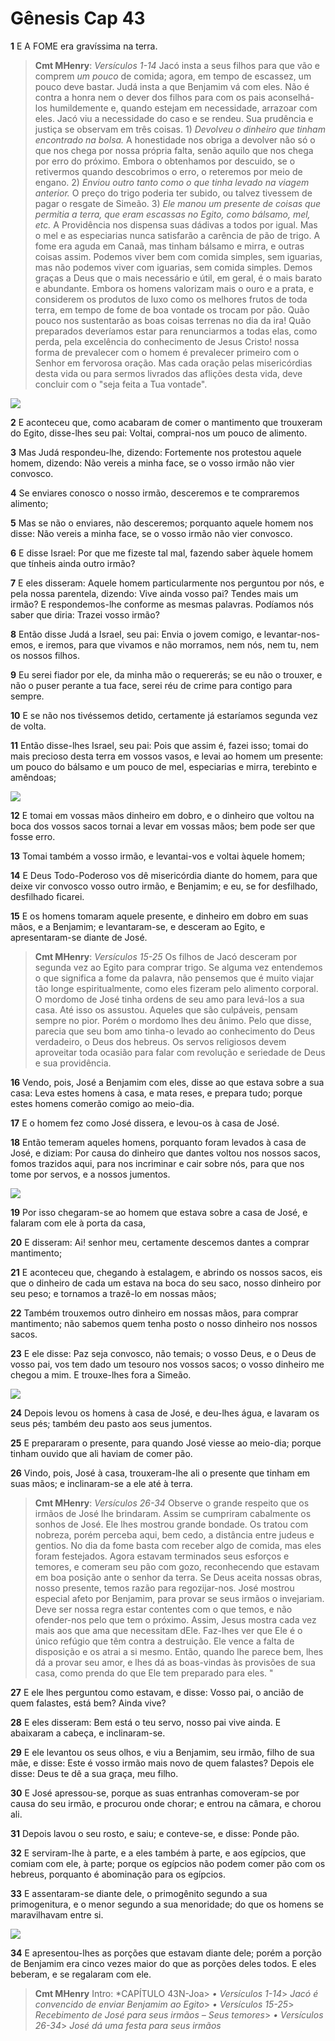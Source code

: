 # Gênesis Cap 43

**1** 	E A FOME era gravíssima na terra.

> **Cmt MHenry**: *Versículos 1-14* Jacó insta a seus filhos para que vão e comprem *um pouco* de comida; agora, em tempo de escassez, um pouco deve bastar. Judá insta a que Benjamim vá com eles. Não é contra a honra nem o dever dos filhos para com os pais aconselhá-los humildemente e, quando estejam em necessidade, arrazoar com eles. Jacó viu a necessidade do caso e se rendeu. Sua prudência e justiça se observam em três coisas. 1) *Devolveu o dinheiro que tinham encontrado na bolsa.* A honestidade nos obriga a devolver não só o que nos chega por nossa própria falta, senão aquilo que nos chega por erro do próximo. Embora o obtenhamos por descuido, se o retivermos quando descobrimos o erro, o reteremos por meio de engano. 2) *Enviou outro tanto como o que tinha levado na viagem anterior.* O preço do trigo poderia ter subido, ou talvez tivessem de pagar o resgate de Simeão. 3) *Ele manou um presente de coisas que permitia a terra, que eram escassas no Egito, como bálsamo, mel, etc.* A Providência nos dispensa suas dádivas a todos por igual. Mas o mel e as especiarias nunca satisfarão a carência de pão de trigo. A fome era aguda em Canaã, mas tinham bálsamo e mirra, e outras coisas assim. Podemos viver bem com comida simples, sem iguarias, mas não podemos viver com iguarias, sem comida simples. Demos graças a Deus que o mais necessário e útil, em geral, é o mais barato e abundante. Embora os homens valorizam mais o ouro e a prata, e considerem os produtos de luxo como os melhores frutos de toda terra, em tempo de fome de boa vontade os trocam por pão. Quão pouco nos sustentarão as boas coisas terrenas no dia da ira! Quão preparados deveríamos estar para renunciarmos a todas elas, como perda, pela excelência do conhecimento de Jesus Cristo! nossa forma de prevalecer com o homem é prevalecer primeiro com o Senhor em fervorosa oração. Mas cada oração pelas misericórdias desta vida ou para sermos livrados das aflições desta vida, deve concluir com o "seja feita a Tua vontade".

![](../Images/SweetPublishing/1-43-1.jpg) 

**2** 	E aconteceu que, como acabaram de comer o mantimento que trouxeram do Egito, disse-lhes seu pai: Voltai, comprai-nos um pouco de alimento.

**3** 	Mas Judá respondeu-lhe, dizendo: Fortemente nos protestou aquele homem, dizendo: Não vereis a minha face, se o vosso irmão não vier convosco.

**4** 	Se enviares conosco o nosso irmão, desceremos e te compraremos alimento;

**5** 	Mas se não o enviares, não desceremos; porquanto aquele homem nos disse: Não vereis a minha face, se o vosso irmão não vier convosco.

**6** 	E disse Israel: Por que me fizeste tal mal, fazendo saber àquele homem que tínheis ainda outro irmão?

**7** 	E eles disseram: Aquele homem particularmente nos perguntou por nós, e pela nossa parentela, dizendo: Vive ainda vosso pai? Tendes mais um irmão? E respondemos-lhe conforme as mesmas palavras. Podíamos nós saber que diria: Trazei vosso irmão?

**8** 	Então disse Judá a Israel, seu pai: Envia o jovem comigo, e levantar-nos-emos, e iremos, para que vivamos e não morramos, nem nós, nem tu, nem os nossos filhos.

**9** 	Eu serei fiador por ele, da minha mão o requererás; se eu não o trouxer, e não o puser perante a tua face, serei réu de crime para contigo para sempre.

**10** 	E se não nos tivéssemos detido, certamente já estaríamos segunda vez de volta.

**11** 	Então disse-lhes Israel, seu pai: Pois que assim é, fazei isso; tomai do mais precioso desta terra em vossos vasos, e levai ao homem um presente: um pouco do bálsamo e um pouco de mel, especiarias e mirra, terebinto e amêndoas;

![](../Images/SweetPublishing/1-43-3.jpg) 

**12** 	E tomai em vossas mãos dinheiro em dobro, e o dinheiro que voltou na boca dos vossos sacos tornai a levar em vossas mãos; bem pode ser que fosse erro.

**13** 	Tomai também a vosso irmão, e levantai-vos e voltai àquele homem;

**14** 	E Deus Todo-Poderoso vos dê misericórdia diante do homem, para que deixe vir convosco vosso outro irmão, e Benjamim; e eu, se for desfilhado, desfilhado ficarei.

**15** 	E os homens tomaram aquele presente, e dinheiro em dobro em suas mãos, e a Benjamim; e levantaram-se, e desceram ao Egito, e apresentaram-se diante de José.

> **Cmt MHenry**: *Versículos 15-25* Os filhos de Jacó desceram por segunda vez ao Egito para comprar trigo. Se alguma vez entendemos o que significa a fome da palavra, não pensemos que é muito viajar tão longe espiritualmente, como eles fizeram pelo alimento corporal. O mordomo de José tinha ordens de seu amo para levá-los a sua casa. Até isso os assustou. Aqueles que são culpáveis, pensam sempre no pior. Porém o mordomo lhes deu ânimo. Pelo que disse, parecia que seu bom amo tinha-o levado ao conhecimento do Deus verdadeiro, o Deus dos hebreus. Os servos religiosos devem aproveitar toda ocasião para falar com revolução e seriedade de Deus e sua providência.

**16** 	Vendo, pois, José a Benjamim com eles, disse ao que estava sobre a sua casa: Leva estes homens à casa, e mata reses, e prepara tudo; porque estes homens comerão comigo ao meio-dia.

**17** 	E o homem fez como José dissera, e levou-os à casa de José.

**18** 	Então temeram aqueles homens, porquanto foram levados à casa de José, e diziam: Por causa do dinheiro que dantes voltou nos nossos sacos, fomos trazidos aqui, para nos incriminar e cair sobre nós, para que nos tome por servos, e a nossos jumentos.

![](../Images/SweetPublishing/1-43-5.jpg) 

**19** 	Por isso chegaram-se ao homem que estava sobre a casa de José, e falaram com ele à porta da casa,

**20** 	E disseram: Ai! senhor meu, certamente descemos dantes a comprar mantimento;

**21** 	E aconteceu que, chegando à estalagem, e abrindo os nossos sacos, eis que o dinheiro de cada um estava na boca do seu saco, nosso dinheiro por seu peso; e tornamos a trazê-lo em nossas mãos;

**22** 	Também trouxemos outro dinheiro em nossas mãos, para comprar mantimento; não sabemos quem tenha posto o nosso dinheiro nos nossos sacos.

**23** 	E ele disse: Paz seja convosco, não temais; o vosso Deus, e o Deus de vosso pai, vos tem dado um tesouro nos vossos sacos; o vosso dinheiro me chegou a mim. E trouxe-lhes fora a Simeão.

![](../Images/SweetPublishing/1-43-4.jpg) 

**24** 	Depois levou os homens à casa de José, e deu-lhes água, e lavaram os seus pés; também deu pasto aos seus jumentos.

**25** 	E prepararam o presente, para quando José viesse ao meio-dia; porque tinham ouvido que ali haviam de comer pão.

**26** 	Vindo, pois, José à casa, trouxeram-lhe ali o presente que tinham em suas mãos; e inclinaram-se a ele até à terra.

> **Cmt MHenry**: *Versículos 26-34* Observe o grande respeito que os irmãos de José lhe brindaram. Assim se cumpriram cabalmente os sonhos de José. Ele lhes mostrou grande bondade. Os tratou com nobreza, porém perceba aqui, bem cedo, a distância entre judeus e gentios. No dia da fome basta com receber algo de comida, mas eles foram festejados. Agora estavam terminados seus esforços e temores, e comeram seu pão com gozo, reconhecendo que estavam em boa posição ante o senhor da terra. Se Deus aceita nossas obras, nosso presente, temos razão para regozijar-nos. José mostrou especial afeto por Benjamim, para provar se seus irmãos o invejariam. Deve ser nossa regra estar contentes com o que temos, e não ofender-nos pelo que tem o próximo. Assim, Jesus mostra cada vez mais aos que ama que necessitam dEle. Faz-lhes ver que Ele é o único refúgio que têm contra a destruição. Ele vence a falta de disposição e os atrai a si mesmo. Então, quando lhe parece bem, lhes dá a provar seu amor, e lhes dá as boas-vindas às provisões de sua casa, como prenda do que Ele tem preparado para eles. "

**27** 	E ele lhes perguntou como estavam, e disse: Vosso pai, o ancião de quem falastes, está bem? Ainda vive?

**28** 	E eles disseram: Bem está o teu servo, nosso pai vive ainda. E abaixaram a cabeça, e inclinaram-se.

**29** 	E ele levantou os seus olhos, e viu a Benjamim, seu irmão, filho de sua mãe, e disse: Este é vosso irmão mais novo de quem falastes? Depois ele disse: Deus te dê a sua graça, meu filho.

**30** 	E José apressou-se, porque as suas entranhas comoveram-se por causa do seu irmão, e procurou onde chorar; e entrou na câmara, e chorou ali.

**31** 	Depois lavou o seu rosto, e saiu; e conteve-se, e disse: Ponde pão.

**32** 	E serviram-lhe à parte, e a eles também à parte, e aos egípcios, que comiam com ele, à parte; porque os egípcios não podem comer pão com os hebreus, porquanto é abominação para os egípcios.

**33** 	E assentaram-se diante dele, o primogênito segundo a sua primogenitura, e o menor segundo a sua menoridade; do que os homens se maravilhavam entre si.

![](../Images/SweetPublishing/1-43-6.jpg) 

**34** 	E apresentou-lhes as porções que estavam diante dele; porém a porção de Benjamim era cinco vezes maior do que as porções deles todos. E eles beberam, e se regalaram com ele.


> **Cmt MHenry** Intro: *CAPÍTULO 43N-Joa> *• Versículos 1-14*> *Jacó é convencido de enviar Benjamim ao Egito*> *• Versículos 15-25*> *Recebimento de José para seus irmãos – Seus temores*> *• Versículos 26-34*> *José dá uma festa para seus irmãos*